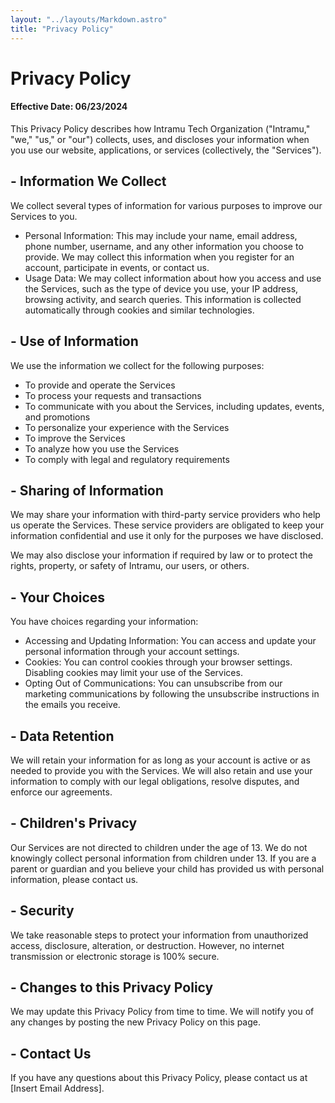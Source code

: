 ```yaml
---
layout: "../layouts/Markdown.astro"
title: "Privacy Policy"
---
```


# Privacy Policy

#### Effective Date: 06/23/2024

This Privacy Policy describes how Intramu Tech Organization ("Intramu," "we," "us," or "our") collects, uses, and discloses your information when you use our website, applications, or services (collectively, the "Services").

## - Information We Collect

We collect several types of information for various purposes to improve our Services to you.

- Personal Information: This may include your name, email address, phone number, username, and any other information you choose to provide. We may collect this information when you register for an account, participate in events, or contact us.
- Usage Data: We may collect information about how you access and use the Services, such as the type of device you use, your IP address, browsing activity, and search queries. This information is collected automatically through cookies and similar technologies.

## - Use of Information

We use the information we collect for the following purposes:

- To provide and operate the Services
- To process your requests and transactions
- To communicate with you about the Services, including updates, events, and promotions
- To personalize your experience with the Services
- To improve the Services
- To analyze how you use the Services
- To comply with legal and regulatory requirements

## - Sharing of Information

We may share your information with third-party service providers who help us operate the Services. These service providers are obligated to keep your information confidential and use it only for the purposes we have disclosed.

We may also disclose your information if required by law or to protect the rights, property, or safety of Intramu, our users, or others.

## - Your Choices

You have choices regarding your information:

- Accessing and Updating Information: You can access and update your personal information through your account settings.
- Cookies: You can control cookies through your browser settings. Disabling cookies may limit your use of the Services.
- Opting Out of Communications: You can unsubscribe from our marketing communications by following the unsubscribe instructions in the emails you receive.

## - Data Retention

We will retain your information for as long as your account is active or as needed to provide you with the Services. We will also retain and use your information to comply with our legal obligations, resolve disputes, and enforce our agreements.

## - Children's Privacy

Our Services are not directed to children under the age of 13. We do not knowingly collect personal information from children under 13. If you are a parent or guardian and you believe your child has provided us with personal information, please contact us.

## - Security

We take reasonable steps to protect your information from unauthorized access, disclosure, alteration, or destruction. However, no internet transmission or electronic storage is 100% secure.

## - Changes to this Privacy Policy

We may update this Privacy Policy from time to time. We will notify you of any changes by posting the new Privacy Policy on this page.

## - Contact Us

If you have any questions about this Privacy Policy, please contact us at [Insert Email Address].
